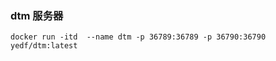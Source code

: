 

### dtm 服务器
```shell
docker run -itd  --name dtm -p 36789:36789 -p 36790:36790  yedf/dtm:latest
```